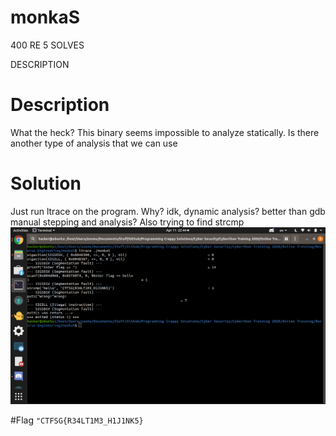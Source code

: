 # monkaS
400
RE
5 SOLVES

DESCRIPTION

# Description
What the heck? This binary seems impossible to analyze statically. Is there another type of analysis that we can use

# Solution
Just run ltrace on the program. Why? idk, dynamic analysis? better than gdb manual stepping and analysis?
Also trying to find strcmp
![ltrace screenshot](ltrace.png)

#Flag 
`"CTFSG{R34LT1M3_H1J1NK5}`
